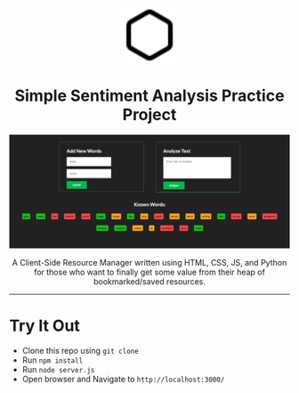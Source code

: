 <div style="text-align:center">
    <p align="center">
        <img src="imgs/hexagon.svg" height="100">
    </p>

# Simple Sentiment Analysis Practice Project
![A Snapshot of the UI](imgs/ui_snapshot_1.png)

A Client-Side Resource Manager written using HTML, CSS, JS, and Python for those who want to finally get some value from their heap of bookmarked/saved resources.
</div>

---


# Try It Out
* Clone this repo using `git clone`
* Run `npm install`
* Run `node server.js`
* Open browser and Navigate to `http://localhost:3000/`

